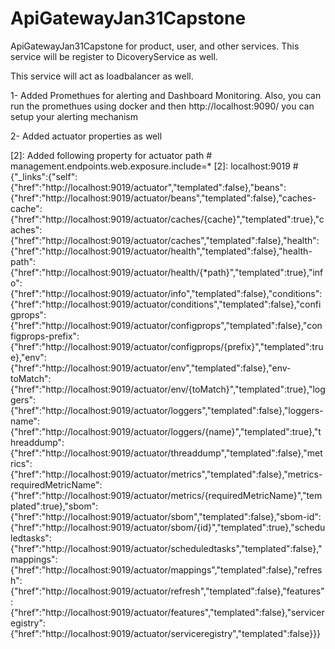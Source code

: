 # ApiGatewayJan31Capstone
ApiGatewayJan31Capstone for product, user, and other services. 
This service will be register to DicoveryService as well.

This service will act as loadbalancer as well. 

1- Added Promethues for alerting and Dashboard Monitoring.
Also, you can run the promethues using docker 
and then http://localhost:9090/
you can setup your alerting mechanism  

2- Added actuator properties as well  


[2]: Added following property for actuator path # management.endpoints.web.exposure.include=*
[2]: localhost:9019 # {"_links":{"self":{"href":"http://localhost:9019/actuator","templated":false},"beans":{"href":"http://localhost:9019/actuator/beans","templated":false},"caches-cache":{"href":"http://localhost:9019/actuator/caches/{cache}","templated":true},"caches":{"href":"http://localhost:9019/actuator/caches","templated":false},"health":{"href":"http://localhost:9019/actuator/health","templated":false},"health-path":{"href":"http://localhost:9019/actuator/health/{*path}","templated":true},"info":{"href":"http://localhost:9019/actuator/info","templated":false},"conditions":{"href":"http://localhost:9019/actuator/conditions","templated":false},"configprops":{"href":"http://localhost:9019/actuator/configprops","templated":false},"configprops-prefix":{"href":"http://localhost:9019/actuator/configprops/{prefix}","templated":true},"env":{"href":"http://localhost:9019/actuator/env","templated":false},"env-toMatch":{"href":"http://localhost:9019/actuator/env/{toMatch}","templated":true},"loggers":{"href":"http://localhost:9019/actuator/loggers","templated":false},"loggers-name":{"href":"http://localhost:9019/actuator/loggers/{name}","templated":true},"threaddump":{"href":"http://localhost:9019/actuator/threaddump","templated":false},"metrics":{"href":"http://localhost:9019/actuator/metrics","templated":false},"metrics-requiredMetricName":{"href":"http://localhost:9019/actuator/metrics/{requiredMetricName}","templated":true},"sbom":{"href":"http://localhost:9019/actuator/sbom","templated":false},"sbom-id":{"href":"http://localhost:9019/actuator/sbom/{id}","templated":true},"scheduledtasks":{"href":"http://localhost:9019/actuator/scheduledtasks","templated":false},"mappings":{"href":"http://localhost:9019/actuator/mappings","templated":false},"refresh":{"href":"http://localhost:9019/actuator/refresh","templated":false},"features":{"href":"http://localhost:9019/actuator/features","templated":false},"serviceregistry":{"href":"http://localhost:9019/actuator/serviceregistry","templated":false}}}

